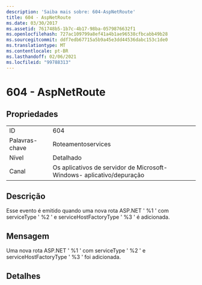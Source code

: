 ```yaml
---
description: 'Saiba mais sobre: 604-AspNetRoute'
title: 604 - AspNetRoute
ms.date: 03/30/2017
ms.assetid: 761748b5-1b7c-4b17-98ba-0579876632f1
ms.openlocfilehash: 727ac109799a8ef41a4b1ae96538cfbcabb49b28
ms.sourcegitcommit: ddf7edb67715a5b9a45e3dd44536dabc153c1de0
ms.translationtype: MT
ms.contentlocale: pt-BR
ms.lasthandoff: 02/06/2021
ms.locfileid: "99788313"
---
```

# <a name="604---aspnetroute"></a>604 - AspNetRoute

## <a name="properties"></a>Propriedades  
  
|||  
|-|-|  
|ID|604|  
|Palavras-chave|Roteamentoservices|  
|Nível|Detalhado|  
|Canal|Os aplicativos de servidor de Microsoft-Windows- aplicativo/depuração|  
  
## <a name="description"></a>Descrição  

 Esse evento é emitido quando uma nova rota ASP.NET ' %1 ' com serviceType ' %2 ' e serviceHostFactoryType ' %3 ' é adicionada.  
  
## <a name="message"></a>Mensagem  

 Uma nova rota ASP.NET ' %1 ' com serviceType ' %2 ' e serviceHostFactoryType ' %3 ' foi adicionada.  
  
## <a name="details"></a>Detalhes
